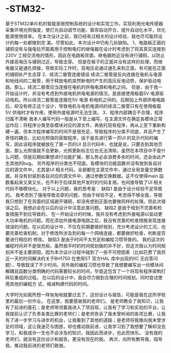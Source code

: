 # -STM32-
基于STM32单片机的智能家居控制系统的设计和实现工作。实现利用光电传感器采集环境光照强度，使灯光自动调节功能、窗帘自动开合，提升自动化水平，优化能源使用效率。
在本次设计之前，我已经有过相关的设计经验，我也尽可能将设计的每一处都做到完
美。尽管如此，本次设计中仍有几处缺陷。
1、电路板正面的铺铜没有与强电拉开距离用于控制电灯的继电器在设计时考虑到了将其真实连接到220V 工频交流电的情形，因此在电路板背面，继电器附近没有进行铺铜，以防止外接高电压与铺铜过近，导致击穿。
但是在板子的正面并没有这样的处理，而继电器又是通孔焊接，导致实际工作时，高电压会通过通孔来到正面，有可能在正面的铺铜处产生击穿
2、续流二极管连接错误
续流二极管是反向连接在电机与电源和地线间的二极管，用于释放电机突然断电时产生的高压反电动势，保护驱动电路。那么，续流二极管应当连接在电机的供电电源和电机之间。
但是，由于我一开始设计时，并没有考虑到外接电机供电电源的情况，是直接使用板载5V 电源驱动电机。所以续流二极管是连接在5V 电源 和电机之间的。后期加上外部供电电路后，却没有修正这个设计，导致电机与电机电源间的续流二极管只有在使用板载5V 供电时才有作用，使用外接电源时无法生效。
3、程序内部耦合不合理，程序归属不清晰
我本人编写代码一般是从下至上编写，在主源文件在确定各模块正常运作后；将程序分类至各模块对应的源文件，再依托现有程序，再从上至下重新构建一遍。但本次程序编写的时间不是很充足，导致程序的分类不彻底，并且产生了奇怪的耦合。比如光照值的获取程序，由于是先进行第一页UI 的显示代码的编写，因此该程序就被放在了第一页的UI 显示代码中，也就是说，只要去到其他页面，那么光照值就不会更新，光照更新标志位也无法清除。虽然在本项目中不是什么问题，但是后期如果想进行功能扩展，那么势必会浪费多余的时间，还会由此产生其他的bug。
另外程序的分类也不彻底。各模块的功能函数并没有放到各自对应的源文件中，尤其是UI 相关代码，全部都在主源文件中，通过全局变量交换数据。并没有封装到各自对应的源文件中，通过参数交换数据。这不仅使得main 函数看起来又臭又长，也不利于后续其他开发时的代码复用。也间接导致了UI 相关代码不够模块化。
对于以上问题，我的思考是：
缺陷1 是由于设计经验不足导致的。
我考虑到了强电导致击穿的问题，但由于经验不足，考虑得不够全面，导致我只想到了在背面的区域避开铺铜，却没有想到正面也要做同样的处理。但此次错误之后，我想必会在以后的设计中注意此类问题。
缺陷2 是由于规划不完善和检查措施不到位导致的。
在一开始设计的时候，我并没有考虑到外接电源以驱动更大功率电机的问题。而在添加外接电源电路之后，我没有完善的检查措施发现连接错误的问题。在以后的设计中，不仅在前期要做好规划，充分考虑设计的工况，也要完善检查机制，对于修改所涉及到的每一个网络连接，都要做好检查，判断是否要进行相应的
修改。
缺陷3 是由于时间不太充足和编程习惯导致的。
我的这次的编程时间并不是很充裕，虽然我平时的时间规划做的并不好，但这次我认为时间规划并不是主要原因，因为本次设计过程中碰到了一些不可控因素（比如花费了我将近一天的时间解决的关于BH1750 在使用ST 官方HAL 库中出现的IIC 无应答问题），导致耽误了不少时间。另外我的编程习惯也导致了我想要编写出一份模块间解耦且函数分类明确的代码需要较长的时间，毕竟这包含了一个将现有程序架构打碎后重组的过程。
在以后的设计中，我会尽力做到合理的时间规划，同时尝试使用其他的编程方
式，缩减构建代码的时间。

大学时光如我所想一样匆匆地就要过去了，这份设计与报告，可能是我在这所学校里的最后一份作业。
在这里，我要感谢我的老师们。
是老师教会了我知识，让我有了前进的基石；是老师带领着我进入了项目班，让我有了学习和实验的平台，让我提前认识了负责各类比赛的老师们；是老师告诉了我未曾听闻的各项比赛，让我有了进一步学习与进步的机会，让我看到了其他的道路；是老师将我推向我未曾涉足的领域，这让我迷茫与困惑，却也推动我前进，让我学习到了我想要了解却没去学习，和我或许一生也不会涉及的知识，我因此而进步，也此而快乐。
没有我的老师们，就没有这份设计和报告，更没有现在的我。
再次，向所有教导我，指导我，推动我前进的老师们致谢。
